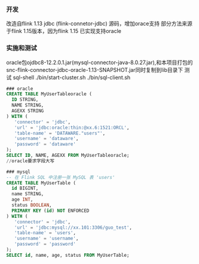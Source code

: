 ### 开发

改造自flink 1.13 jdbc (flink-connetor-jdbc) 源码，增加orace支持
部分方法来源于flink 1.15版本，因为flink 1.15 已实现支持oracle



### 实施和测试

oracle包ojdbc8-12.2.0.1.jar(mysql-connector-java-8.0.27.jar),和本项目打包的snc-flink-connector-jdbc-oracle-1.13-SNAPSHOT.jar同时复制到lib目录下
测试 sql-shell 
./bin/start-cluster.sh
./bin/sql-client.sh
```sql
### oracle
CREATE TABLE MyUserTableoracle (
  ID STRING,
  NAME STRING,
  AGEXX STRING
) WITH (
   'connector' = 'jdbc',
   'url' = 'jdbc:oracle:thin:@xx.6:1521:ORCL',
   'table-name' = 'DATAWARE."users"',
   'username' = 'dataware',
   'password' = 'dataware'
);
SELECT ID, NAME, AGEXX FROM MyUserTableoracle;
//oracle要求字段大写

### mysql
-- 在 Flink SQL 中注册一张 MySQL 表 'users'
CREATE TABLE MyUserTable (
  id BIGINT,
  name STRING,
  age INT,
  status BOOLEAN,
  PRIMARY KEY (id) NOT ENFORCED
) WITH (
   'connector' = 'jdbc',
   'url' = 'jdbc:mysql://xx.101:3306/guo_test',
   'table-name' = 'users',
   'username' = 'username',
   'password' = 'password'
);
SELECT id, name, age, status FROM MyUserTable;


```

